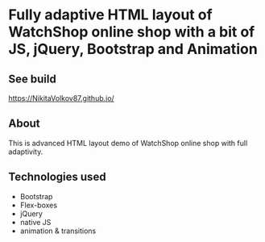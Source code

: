# Fully adaptive HTML layout of WatchShop online shop with a bit of JS, jQuery, Bootstrap and Animation

## See build
https://NikitaVolkov87.github.io/

## About
This is advanced HTML layout demo of WatchShop online shop with full adaptivity.

## Technologies used
- Bootstrap
- Flex-boxes
- jQuery
- native JS
- animation & transitions
